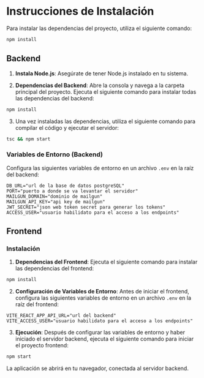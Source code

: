 # Instrucciones de Instalación

Para instalar las dependencias del proyecto, utiliza el siguiente comando:

```bash
npm install
```

## Backend

1. **Instala Node.js**: Asegúrate de tener Node.js instalado en tu sistema.

2. **Dependencias del Backend**: Abre la consola y navega a la carpeta principal del proyecto. Ejecuta el siguiente comando para instalar todas las dependencias del backend:

```bash
npm install
```

3. Una vez instaladas las dependencias, utiliza el siguiente comando para compilar el código y ejecutar el servidor:

```bash
tsc && npm start
```

### Variables de Entorno (Backend)

Configura las siguientes variables de entorno en un archivo `.env` en la raíz del backend:

```env
DB_URL="url de la base de datos postgreSQL"
PORT="puerto a donde se va levantar el servidor"
MAILGUN_DOMAIN="dominio de mailgun"
MAILGUN_API_KEY="api key de mailgun"
JWT_SECRET="json web token secret para generar los tokens"
ACCESS_USER="usuario habilidato para el acceso a los endpoints"
```

## Frontend

### Instalación

1. **Dependencias del Frontend**: Ejecuta el siguiente comando para instalar las dependencias del frontend:

```bash
npm install
```

2. **Configuración de Variables de Entorno**: Antes de iniciar el frontend, configura las siguientes variables de entorno en un archivo `.env` en la raíz del frontend:

```env
VITE_REACT_APP_API_URL="url del backend"
VITE_ACCESS_USER="usuario habilidato para el acceso a los endpoints"
```

3. **Ejecución**: Después de configurar las variables de entorno y haber iniciado el servidor backend, ejecuta el siguiente comando para iniciar el proyecto frontend:

```bash
npm start
```

La aplicación se abrirá en tu navegador, conectada al servidor backend.